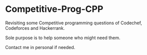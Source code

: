 # Competitive-Prog-CPP

Revisiting some Competitive programming questions of Codechef, Codeforces and Hackerrank.

Sole purpose is to help someone who might need them.

Contact me in personal if needed.
